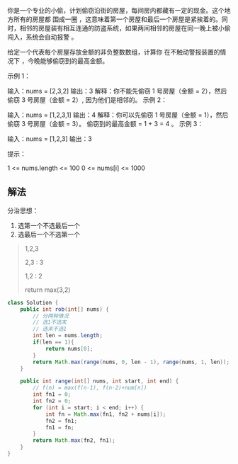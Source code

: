 你是一个专业的小偷，计划偷窃沿街的房屋，每间房内都藏有一定的现金。这个地方所有的房屋都 围成一圈 ，这意味着第一个房屋和最后一个房屋是紧挨着的。同时，相邻的房屋装有相互连通的防盗系统，如果两间相邻的房屋在同一晚上被小偷闯入，系统会自动报警 。

给定一个代表每个房屋存放金额的非负整数数组，计算你 在不触动警报装置的情况下 ，今晚能够偷窃到的最高金额。



示例 1：

输入：nums = [2,3,2]
输出：3
解释：你不能先偷窃 1 号房屋（金额 = 2），然后偷窃 3 号房屋（金额 = 2）, 因为他们是相邻的。
示例 2：

输入：nums = [1,2,3,1]
输出：4
解释：你可以先偷窃 1 号房屋（金额 = 1），然后偷窃 3 号房屋（金额 = 3）。
偷窃到的最高金额 = 1 + 3 = 4 。
示例 3：

输入：nums = [1,2,3]
输出：3


提示：

1 <= nums.length <= 100
0 <= nums[i] <= 1000

## 解法
分治思想：
1. 选第一个不选最后一个
2. 选最后一个不选第一个
> 1,2,3
> 
> 2,3 : 3
> 
> 1,2 : 2
> 
> return max(3,2)

```java
class Solution {
    public int rob(int[] nums) {
        // 分两种情况
        // 选1不选末
        // 选末不选1
        int len = nums.length;
        if(len == 1){
            return nums[0];
        }
        return Math.max(range(nums, 0, len - 1), range(nums, 1, len));
    }

    public int range(int[] nums, int start, int end) {
        // f(n) = max(f(n-1), f(n-2)+num[n])
        int fn1 = 0;
        int fn2 = 0;
        for (int i = start; i < end; i++) {
            int fn = Math.max(fn1, fn2 + nums[i]);
            fn2 = fn1;
            fn1 = fn;
        }
        return Math.max(fn2, fn1);
    }
}
```